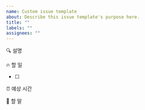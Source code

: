 ```yaml
---
name: Custom issue template
about: Describe this issue template's purpose here.
title: ""
labels: ""
assignees: ""
---
```


🔍 설명

🔥 할 일

- [ ]

⏰ 예상 시간

🐴 할 말
